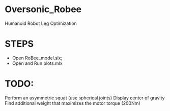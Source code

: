 # Oversonic_Robee
 Humanoid Robot Leg Optimization
# STEPS
  - Open RoBee_model.slx;
  - Open and Run plots.mlx
# TODO:
   Perform an asymmetric squat (use spherical joints)
   Display center of gravity
   Find additional weight that maximizes the motor torque (200Nm)
   
